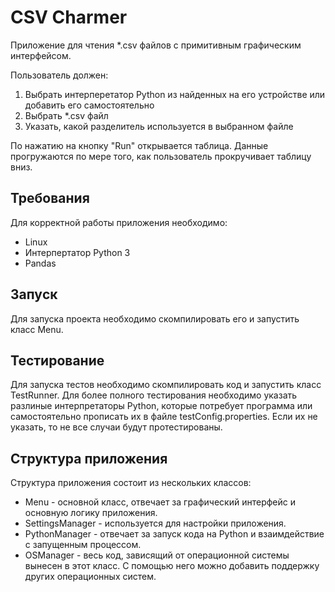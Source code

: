 # CSV Charmer

Приложение для чтения *.csv файлов с примитивным графическим интерфейсом.

Пользователь должен:
1. Выбрать интерперетатор Python из найденных на его устройстве или добавить его самостоятельно
2. Выбрать *.csv файл
3. Указать, какой разделитель используется в выбранном файле

По нажатию на кнопку "Run" открывается таблица. Данные прогружаются по мере того, как пользователь прокручивает таблицу вниз.

## Требования
Для корректной работы приложения необходимо:
* Linux
* Интерпертатор Python 3
* Pandas

## Запуcк
Для запуска проекта необходимо скомпилировать его и запустить класс Menu.

## Тестирование
Для запуска тестов необходимо скомпилировать код и запустить класс TestRunner. Для более полного тестирования необходимо указать разлиные интерпретаторы Python, которые потребует программа или самостоятельно прописать их в файле testConfig.properties. Если их не указать, то не все случаи будут протестированы.

## Структура приложения
Структура приложения состоит из нескольких классов:
* Menu - основной класс, отвечает за графический интерфейс и основную логику приложения.
* SettingsManager - используется для настройки приложения.
* PythonManager - отвечает за запуск кода на Python и взаимдействие с запущенным процессом.
* OSManager - весь код, зависящий от операционной системы вынесен в этот класс. С помощью него можно добавить поддержку других операционных систем.


 
